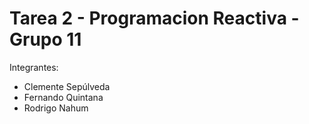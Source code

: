 # Tarea 2 - Programacion Reactiva - Grupo 11

Integrantes:
* Clemente Sepúlveda
* Fernando Quintana
* Rodrigo Nahum
